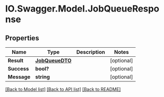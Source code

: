# IO.Swagger.Model.JobQueueResponse
## Properties

Name | Type | Description | Notes
------------ | ------------- | ------------- | -------------
**Result** | [**JobQueueDTO**](JobQueueDTO.md) |  | [optional] 
**Success** | **bool?** |  | [optional] 
**Message** | **string** |  | [optional] 

[[Back to Model list]](../README.md#documentation-for-models) [[Back to API list]](../README.md#documentation-for-api-endpoints) [[Back to README]](../README.md)

